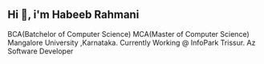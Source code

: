 ## Hi 👋, i'm Habeeb Rahmani

BCA(Batchelor of Computer Science)
MCA(Master of Computer Science)
Mangalore University ,Karnataka.
Currently Working @ InfoPark Trissur.
Az Software Developer


<!--
**outlook313/outlook313** is a ✨ _special_ ✨ repository because its `README.md` (this file) appears on your GitHub profile.

Here are some ideas to get you starte
